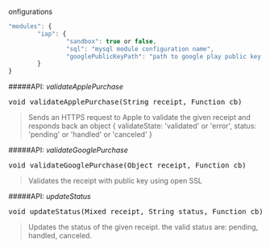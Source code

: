 onfigurations
```javascript
"modules": {
        "iap": {
                "sandbox": true or false,
                "sql": "mysql module configuration name",
                "googlePublicKeyPath": "path to google play public key files" // the file names MUST be specific (for live: iap-live, for sandbox: iap-sandbox)
        }
}
```

#####API: *validateApplePurchase*

<pre>
void validateApplePurchase(String receipt, Function cb)
</pre>
> Sends an HTTPS request to Apple to validate the given receipt and responds back an object { validateState: 'validated' or 'error', status: 'pending' or 'handled' or 'canceled' }

#####API: *validateGooglePurchase*

<pre>
void validateGooglePurchase(Object receipt, Function cb)
</pre>
> Validates the receipt with public key using open SSL

#####API: *updateStatus*

<pre>
void updateStatus(Mixed receipt, String status, Function cb)
</pre>
> Updates the status of the given receipt. the valid status are: pending, handled, canceled.

